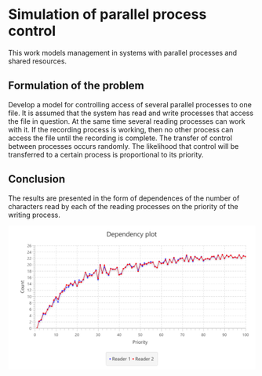 # Simulation of parallel process control

This work models management in systems with parallel processes and shared resources.
## Formulation of the problem
Develop a model for controlling access of several parallel processes to one file. It is assumed that the system has read and write processes that access the file in question. At the same time several reading processes can work with it. If the recording process is working, then no other process can access the file until the recording is complete. The transfer of control between processes occurs randomly. The likelihood that control will be transferred to a certain process is proportional to its priority.

## Conclusion
The results are presented in the form of dependences of the number of characters read by each of the reading processes on the priority of the writing process.

![](images/plot.png)
